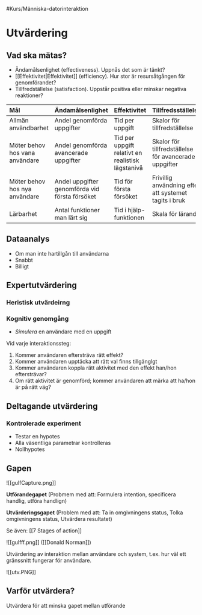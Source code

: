 #Kurs/Människa-datorinteraktion 

# Utvärdering
## Vad ska mätas?
- Ändamålsenlighet (effectiveness). Uppnås det som är tänkt?
- [[Effektivitet|Effektivitet]] (efficiency). Hur stor är resursåtgången för genomförandet?
- Tillfredställelse (satisfaction). Uppstår positiva eller minskar negativa reaktioner?

Mål | Ändamålsenlighet | Effektivitet | Tillfredsställelse
:------|:----------|:------|:---------
Allmän användbarhet | Andel genomförda uppgifter | Tid per uppgift | Skalor för tillfredställelse
Möter behov hos vana användare | Andel genomförda avancerade uppgifter | Tid per uppgift relativt en realistisk lägstanivå | Skalor för tillfredställelse för avancerade uppgifter
Möter behov hos nya användare | Andel uppgifter genomförda vid första försöket | Tid för första försöket | Frivillig användning efter att systemet tagits i bruk
Lärbarhet | Antal funktioner man lärt sig | Tid i hjälp-funktionen | Skala för lärande

## Dataanalys
- Om man inte hartillgån till användarna
- Snabbt
- Billigt

## Expertutvärdering
### Heristisk utvärdeirng
### Kognitiv genomgång
- *Simulera* en användare med en uppgift

Vid varje interaktionssteg:
1. Kommer användaren eftersträva rätt effekt?
2. Kommer användaren upptäcka att rätt val finns tillgänglgt
3. Kommer användaren koppla rätt aktivitet med den effekt han/hon eftersträvar?
4. Om rätt aktivitet är genomförd; kommer användaren att märka att ha/hon är på rätt väg? 
## Deltagande utvärdering
### Kontrolerade experiment
- Testar en hypotes
- Alla väsentliga parametrar kontrolleras
- Nollhypotes

## Gapen

![[gulfCapture.png]]

**Utförandegapet**  (Probmem med att: Formulera intention, specificera handlig, utföra handlign)

**Utvärderingsgapet** (Problem med att: Ta in omgivningens status, Tolka omgivningens status, Utvärdera resultatet)

Se även: [[7 Stages of action]]

![[gulfff.png]]
([[Donald Norman]])


Utvärdering av interaktion mellan användare och system, t.ex. hur väl ett gränssnitt fungerar för användare.

![[utv.PNG]]

## Varför utvärdera?
Utvärdera för att minska gapet mellan utförande